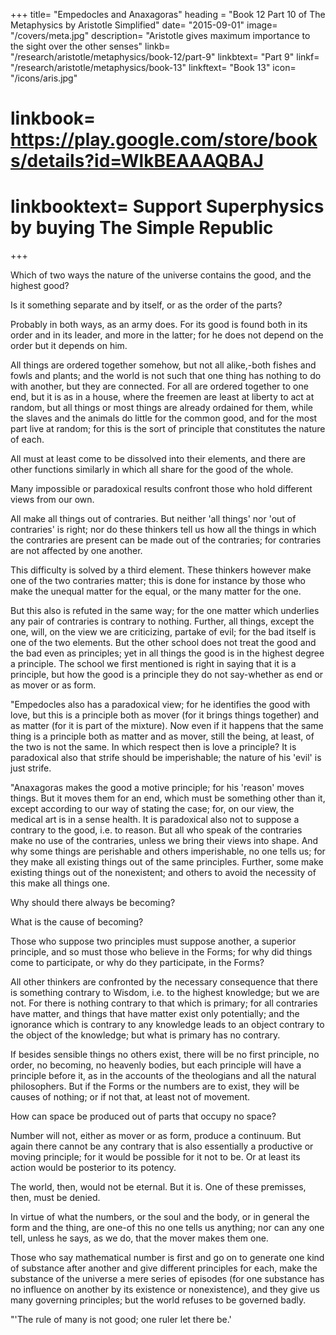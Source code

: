 +++
title= "Empedocles and Anaxagoras"
heading = "Book 12 Part 10 of The Metaphysics by Aristotle Simplified"
date= "2015-09-01"
image= "/covers/meta.jpg"
description= "Aristotle gives maximum importance to the sight over the other senses"
linkb= "/research/aristotle/metaphysics/book-12/part-9"
linkbtext= "Part 9"
linkf= "/research/aristotle/metaphysics/book-13"
linkftext= "Book 13"
icon= "/icons/aris.jpg"
# linkbook= https://play.google.com/store/books/details?id=WlkBEAAAQBAJ
# linkbooktext= Support Superphysics by buying The Simple Republic
+++

Which of two ways the nature of the universe contains the good, and the highest good? 

Is it something separate and by itself, or as the order of the parts?

Probably in both ways, as an army does. For its good is found both in its order and in its leader, and more in the latter; for he does not depend on the order but it depends on him. 

All things are ordered together somehow, but not all alike,-both fishes and fowls and plants; and the world is not such that one thing has nothing to do with another, but they are connected. For all are ordered together to one end, but it is as in a house, where the freemen are least at liberty to act at random, but all things or most things are already ordained for them, while the slaves and the animals do little for the common good, and for the most part live at random; for this is the sort of principle that constitutes the nature of each. 

All must at least come to be dissolved into their elements, and there are other functions similarly in which all share for the good of the whole.

Many impossible or paradoxical results confront those who hold different views from our own. 

<!-- nd what are the views of the subtler thinkers, and which views are attended by fewest difficulties. --> All make all things out of contraries. But neither 'all things' nor 'out of contraries' is right; nor do these thinkers tell us how all the things in which the contraries are present can be made out of the contraries; for contraries are not affected by one another. 

This difficulty is solved by a third element. These thinkers however make one of the two contraries matter; this is done for instance by those who make the unequal matter for the equal, or the many matter for the one. 

But this also is refuted in the same way; for the one matter which underlies any pair of contraries is contrary to nothing. Further, all things, except the one, will, on the view we are criticizing, partake of evil; for the bad itself is one of the two elements. But the other school does not treat the good and the bad even as principles; yet in all things the good is in the highest degree a principle. The school we first mentioned is right in saying that it is a principle, but how the good is a principle they do not say-whether as end or as mover or as form.

"Empedocles also has a paradoxical view; for he identifies the good with love, but this is a principle both as mover (for it brings things together) and as matter (for it is part of the mixture). Now even if it happens that the same thing is a principle both as matter and as mover, still the being, at least, of the two is not the same. In which respect then is love a principle? It is paradoxical also that strife should be imperishable; the nature of his 'evil' is just strife.

"Anaxagoras makes the good a motive principle; for his 'reason' moves things. But it moves them for an end, which must be something other than it, except according to our way of stating the case; for, on our view, the medical art is in a sense health. It is paradoxical also not to suppose a contrary to the good, i.e. to reason. But all who speak of the contraries make no use of the contraries, unless we bring their views into shape. And why some things are perishable and others imperishable, no one tells us; for they make all existing things out of the same principles. Further, some make existing things out of the nonexistent; and others to avoid the necessity of this make all things one.

Why should there always be becoming? 

What is the cause of becoming?

Those who suppose two principles must suppose another, a superior principle, and so must those who believe in the Forms; for why did things come to participate, or why do they participate, in the Forms? 

All other thinkers are confronted by the necessary consequence that there is something contrary to Wisdom, i.e. to the highest knowledge; but we are not. For there is nothing contrary to that which is primary; for all contraries have matter, and things that have matter exist only potentially; and the ignorance which is contrary to any knowledge leads to an object contrary to the object of the knowledge; but what is primary has no contrary.

If besides sensible things no others exist, there will be no first principle, no order, no becoming, no heavenly bodies, but each principle will have a principle before it, as in the accounts of the theologians and all the natural philosophers. But if the Forms or the numbers are to exist, they will be causes of nothing; or if not that, at least not of movement. 

How can space be produced out of parts that occupy no space? 

Number will not, either as mover or as form, produce a continuum. But again there cannot be any contrary that is also essentially a productive or moving principle; for it would be possible for it not to be. Or at least its action would be posterior to its potency. 

The world, then, would not be eternal. But it is. One of these premisses, then, must be denied.

In virtue of what the numbers, or the soul and the body, or in general the form and the thing, are one-of this no one tells us anything; nor can any one tell, unless he says, as we do, that the mover makes them one. 

Those who say mathematical number is first and go on to generate one kind of substance after another and give different principles for each, make the substance of the universe a mere series of episodes (for one substance has no influence on another by its existence or nonexistence), and they give us many governing principles; but the world refuses to be governed badly.

"'The rule of many is not good; one ruler let there be.'